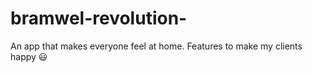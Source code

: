 # bramwel-revolution-
An app that makes everyone feel at home. Features to make my clients happy 😃 
